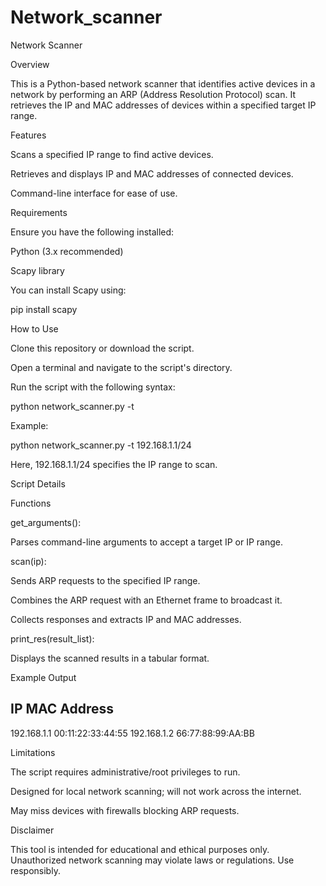 # Network_scanner
Network Scanner

Overview

This is a Python-based network scanner that identifies active devices in a network by performing an ARP (Address Resolution Protocol) scan. It retrieves the IP and MAC addresses of devices within a specified target IP range.

Features

Scans a specified IP range to find active devices.

Retrieves and displays IP and MAC addresses of connected devices.

Command-line interface for ease of use.

Requirements

Ensure you have the following installed:

Python (3.x recommended)

Scapy library

You can install Scapy using:

pip install scapy

How to Use

Clone this repository or download the script.

Open a terminal and navigate to the script's directory.

Run the script with the following syntax:

python network_scanner.py -t <target>

Example:

python network_scanner.py -t 192.168.1.1/24

Here, 192.168.1.1/24 specifies the IP range to scan.

Script Details

Functions

get_arguments():

Parses command-line arguments to accept a target IP or IP range.

scan(ip):

Sends ARP requests to the specified IP range.

Combines the ARP request with an Ethernet frame to broadcast it.

Collects responses and extracts IP and MAC addresses.

print_res(result_list):

Displays the scanned results in a tabular format.

Example Output

IP			MAC Address
---------------------------------------------------
192.168.1.1		00:11:22:33:44:55
192.168.1.2		66:77:88:99:AA:BB

Limitations

The script requires administrative/root privileges to run.

Designed for local network scanning; will not work across the internet.

May miss devices with firewalls blocking ARP requests.

Disclaimer

This tool is intended for educational and ethical purposes only. Unauthorized network scanning may violate laws or regulations. Use responsibly.

